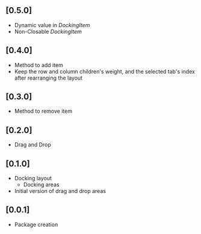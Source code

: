 ## [0.5.0]

* Dynamic value in *DockingItem*
* Non-Closable *DockingItem*

## [0.4.0]

* Method to add item
* Keep the row and column children's weight, and the selected tab's index after rearranging the layout

## [0.3.0]

* Method to remove item

## [0.2.0]

* Drag and Drop

## [0.1.0]

* Docking layout
  * Docking areas
* Initial version of drag and drop areas

## [0.0.1]

* Package creation